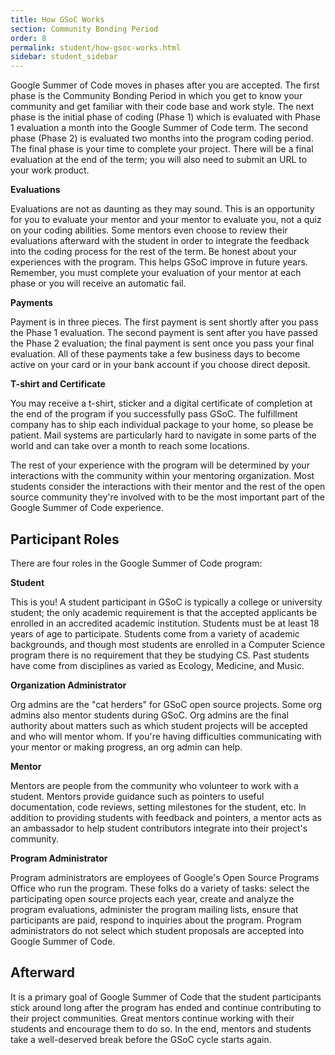 ```yaml
---
title: How GSoC Works
section: Community Bonding Period
order: 8
permalink: student/how-gsoc-works.html
sidebar: student_sidebar
---
```


Google Summer of Code moves in phases after you are accepted. The first phase is the Community Bonding Period in which you get to know your community and get familiar with their code base and work style. The next phase is the initial phase of coding (Phase 1) which is evaluated with Phase 1 evaluation a month into the Google Summer of Code term. The second phase (Phase 2) is evaluated two months into the program coding period. The final phase is your time to complete your project. There will be a final evaluation at the end of the term; you will also need to submit an URL to your work product.

**Evaluations**

Evaluations are not as daunting as they may sound. This is an opportunity for you to evaluate your mentor and your mentor to evaluate you, not a quiz on your coding abilities. Some mentors even choose to review their evaluations afterward with the student in order to integrate the feedback into the coding process for the rest of the term. Be honest about your experiences with the program. This helps GSoC improve in future years. Remember, you must complete your evaluation of your mentor at each phase or you will receive an automatic fail.

**Payments**

Payment is in three pieces. The first payment is sent shortly after you pass the Phase 1 evaluation. The second payment is sent after you have passed the Phase 2 evaluation; the final payment is sent once you pass your final evaluation. All of these payments take a few business days to become active on your card or in your bank account if you choose direct deposit.

**T-shirt and Certificate**

You may receive a t-shirt, sticker and a digital certificate of completion at the end of the program if you successfully pass GSoC. The fulfillment company has to ship each individual package to your home, so please be patient. Mail systems are particularly hard to navigate in some parts of the world and can take over a month to reach some locations.

The rest of your experience with the program will be determined by your interactions with the community within your mentoring organization. Most students consider the interactions with their mentor and the rest of the open source community they're involved with to be the most important part of the Google Summer of Code experience.


## Participant Roles

There are four roles in the Google Summer of Code program:

**Student**

This is you! A student participant in GSoC is typically a college or university student; the only academic requirement is that the accepted applicants be enrolled in an accredited academic institution. Students must be at least 18 years of age to participate. Students come from a variety of academic backgrounds, and though most students are enrolled in a Computer Science program there is no requirement that they be studying CS. Past students have come from disciplines as varied as Ecology, Medicine, and Music.

**Organization Administrator**

Org admins are the "cat herders" for GSoC open source projects. Some org admins also mentor students during GSoC. Org admins are the final authority about matters such as which student projects will be accepted and who will mentor whom. If you're having difficulties communicating with your mentor or making progress, an org admin can help.

**Mentor**

Mentors are people from the community who volunteer to work with a student. Mentors provide guidance such as pointers to useful documentation, code reviews, setting milestones for the student, etc. In addition to providing students with feedback and pointers, a mentor acts as an ambassador to help student contributors integrate into their project's community.

**Program Administrator**

Program administrators are employees of Google's Open Source Programs Office who run the program. These folks do a variety of tasks: select the participating open source projects each year, create and analyze the program evaluations, administer the program mailing lists, ensure that participants are paid, respond to inquiries about the program. Program administrators do not select which student proposals are accepted into Google Summer of Code.


## Afterward

It is a primary goal of Google Summer of Code that the student participants stick around long after the program has ended and continue contributing to their project communities. Great mentors continue working with their students and encourage them to do so. In the end, mentors and students take a well-deserved break before the GSoC cycle starts again.


